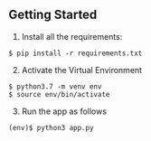 ## Getting Started

1. Install all the requirements:
```
$ pip install -r requirements.txt
```
2. Activate the Virtual Environment 
```
$ python3.7 -m venv env
$ source env/bin/activate
```
3. Run the app as follows
```
(env)$ python3 app.py
```
